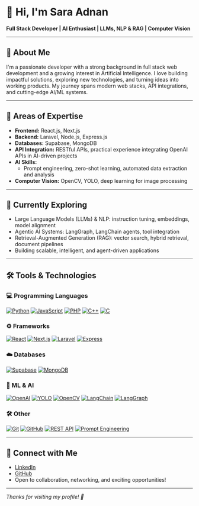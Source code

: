 # 👋 Hi, I'm Sara Adnan

**Full Stack Developer | AI Enthusiast | LLMs, NLP & RAG | Computer Vision**

---
## 📝 About Me
I'm a passionate developer with a strong background in full stack web development and a growing interest in Artificial Intelligence. I love building impactful solutions, exploring new technologies, and turning ideas into working products. My journey spans modern web stacks, API integrations, and cutting-edge AI/ML systems.

---
## 🚀 Areas of Expertise
- **Frontend:** React.js, Next.js
- **Backend:** Laravel, Node.js, Express.js
- **Databases:** Supabase, MongoDB
- **API Integration:** RESTful APIs, practical experience integrating OpenAI APIs in AI-driven projects
- **AI Skills:** 
  - Prompt engineering, zero-shot learning, automated data extraction and analysis
- **Computer Vision:** OpenCV, YOLO, deep learning for image processing

---

## 🌱 Currently Exploring
- Large Language Models (LLMs) & NLP: instruction tuning, embeddings, model alignment
- Agentic AI Systems: LangGraph, LangChain agents, tool integration
- Retrieval-Augmented Generation (RAG): vector search, hybrid retrieval, document pipelines
- Building scalable, intelligent, and agent-driven applications

---

## 🛠️ Tools & Technologies
### 💻 Programming Languages

[![Python](https://img.shields.io/badge/-Python-3776AB?logo=python&logoColor=white)](https://www.python.org/)
[![JavaScript](https://img.shields.io/badge/-JavaScript-F7DF1E?logo=javascript&logoColor=black)](https://developer.mozilla.org/docs/Web/JavaScript)
[![PHP](https://img.shields.io/badge/-PHP-777BB4?logo=php&logoColor=white)](https://www.php.net/)
[![C++](https://img.shields.io/badge/-C++-00599C?logo=c%2B%2B&logoColor=white)](https://isocpp.org/)
[![C](https://img.shields.io/badge/-C-00599C?logo=c&logoColor=white)](https://en.wikipedia.org/wiki/C_(programming_language))


### ⚙️ Frameworks

[![React](https://img.shields.io/badge/-React-61DAFB?logo=react&logoColor=black)](https://react.dev/)
[![Next.js](https://img.shields.io/badge/-Next.js-000000?logo=next.js&logoColor=white)](https://nextjs.org/)
[![Laravel](https://img.shields.io/badge/-Laravel-FF2D20?logo=laravel&logoColor=white)](https://laravel.com/)
[![Express](https://img.shields.io/badge/-Express-000000?logo=express&logoColor=white)](https://expressjs.com/)


### ☁️ Databases

[![Supabase](https://img.shields.io/badge/-Supabase-3ECF8E?logo=supabase&logoColor=white)](https://supabase.com/)
[![MongoDB](https://img.shields.io/badge/-MongoDB-47A248?logo=mongodb&logoColor=white)](https://www.mongodb.com/)


### 🤖 ML & AI

[![OpenAI](https://img.shields.io/badge/-OpenAI-412991?logo=openai&logoColor=white)](https://openai.com/)
[![YOLO](https://img.shields.io/badge/-YOLO-FF8000?logoColor=white)](https://github.com/ultralytics/yolov5)
[![OpenCV](https://img.shields.io/badge/-OpenCV-5C3EE8?logo=opencv&logoColor=white)](https://opencv.org/)
[![LangChain](https://img.shields.io/badge/-LangChain-333333?logo=data:image/svg+xml;base64,PHN2ZyBmaWxsPSIjZmZmIiBoZWlnaHQ9IjE2IiB3aWR0aD0iMTYiPjwvc3ZnPg==&logoColor=white)](https://www.langchain.com/)
[![LangGraph](https://img.shields.io/badge/-LangGraph-000000?logo=data:image/svg+xml;base64,PHN2ZyBmaWxsPSIjZmZmIiBoZWlnaHQ9IjE2IiB3aWR0aD0iMTYiPjwvc3ZnPg==&logoColor=white)](https://www.langchain.com/langgraph)


### 🛠️ Other

[![Git](https://img.shields.io/badge/-Git-F05032?logo=git&logoColor=white)](https://git-scm.com/)
[![GitHub](https://img.shields.io/badge/-GitHub-181717?logo=github&logoColor=white)](https://github.com/)
[![REST API](https://img.shields.io/badge/-REST%20APIs-02569B?logo=api&logoColor=white)](https://restfulapi.net/)
[![Prompt Engineering](https://img.shields.io/badge/-Prompt%20Engineering-FF5733?logo=OpenAI&logoColor=white)](https://www.promptingguide.ai/)

---

## 🤝 Connect with Me
- [LinkedIn](https://www.linkedin.com/in/sara-adnan-aa1181263/)
- [GitHub](https://github.com/Saraadnan-sa)
- Open to collaboration, networking, and exciting opportunities!

---

*Thanks for visiting my profile! 🚀*
